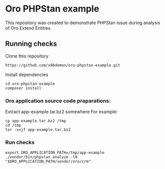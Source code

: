 # Oro PHPStan example

This repository was created to demonstrate PHPStan issue during analysis of Oro Extend Entities.

## Running checks

Clone this repository
```
https://github.com/x86demon/oro-phpstan-example.git
```

Install dependencies
```
cd oro-phpstan-example
composer install
```

### Oro application source code praparations:

Extract app-example.tar.bz2 somewhere
For example:

```
cp app-example.tar.bz2 /tmp
cd /tmp
tar -xvjf app-example.tar.bz2
```

### Run checks
```
export ORO_APPLICATION_PATH=/tmp/app-example
./vendor/bin/phpstan analyze -l0 "$ORO_APPLICATION_PATH/vendor/oro/crm"
```
